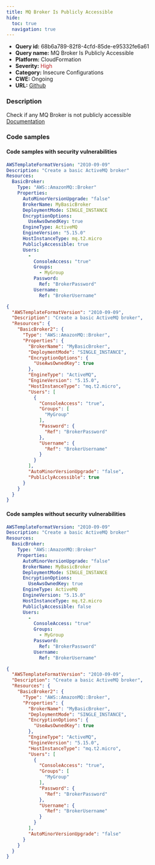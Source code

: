 ```yaml
---
title: MQ Broker Is Publicly Accessible
hide:
  toc: true
  navigation: true
---
```


<style>
  .highlight .hll {
    background-color: #ff171742;
  }
  .md-content {
    max-width: 1100px;
    margin: 0 auto;
  }
</style>

-   **Query id:** 68b6a789-82f8-4cfd-85de-e95332fe6a61
-   **Query name:** MQ Broker Is Publicly Accessible
-   **Platform:** CloudFormation
-   **Severity:** <span style="color:#bb2124">High</span>
-   **Category:** Insecure Configurations
-   **CWE:** Ongoing
-   **URL:** [Github](https://github.com/Checkmarx/kics/tree/master/assets/queries/cloudFormation/aws/mq_broker_is_publicly_accessible)

### Description
Check if any MQ Broker is not publicly accessible<br>
[Documentation](https://docs.aws.amazon.com/AWSCloudFormation/latest/UserGuide/aws-resource-amazonmq-broker.html#cfn-amazonmq-broker-publiclyaccessible)

### Code samples
#### Code samples with security vulnerabilities
```yaml title="Positive test num. 1 - yaml file" hl_lines="15"
AWSTemplateFormatVersion: "2010-09-09"
Description: "Create a basic ActiveMQ broker"
Resources:
  BasicBroker:
    Type: "AWS::AmazonMQ::Broker"
    Properties:
      AutoMinorVersionUpgrade: "false"
      BrokerName: MyBasicBroker
      DeploymentMode: SINGLE_INSTANCE
      EncryptionOptions:
        UseAwsOwnedKey: true
      EngineType: ActiveMQ
      EngineVersion: "5.15.0"
      HostInstanceType: mq.t2.micro
      PubliclyAccessible: true
      Users:
        -
          ConsoleAccess: "true"
          Groups:
            - MyGroup
          Password:
            Ref: "BrokerPassword"
          Username:
            Ref: "BrokerUsername"

```
```json title="Positive test num. 2 - json file" hl_lines="31"
{
  "AWSTemplateFormatVersion": "2010-09-09",
  "Description": "Create a basic ActiveMQ broker",
  "Resources": {
    "BasicBroker2": {
      "Type": "AWS::AmazonMQ::Broker",
      "Properties": {
        "BrokerName": "MyBasicBroker",
        "DeploymentMode": "SINGLE_INSTANCE",
        "EncryptionOptions": {
          "UseAwsOwnedKey": true
        },
        "EngineType": "ActiveMQ",
        "EngineVersion": "5.15.0",
        "HostInstanceType": "mq.t2.micro",
        "Users": [
          {
            "ConsoleAccess": "true",
            "Groups": [
              "MyGroup"
            ],
            "Password": {
              "Ref": "BrokerPassword"
            },
            "Username": {
              "Ref": "BrokerUsername"
            }
          }
        ],
        "AutoMinorVersionUpgrade": "false",
        "PubliclyAccessible": true
      }
    }
  }
}

```


#### Code samples without security vulnerabilities
```yaml title="Negative test num. 1 - yaml file"
AWSTemplateFormatVersion: "2010-09-09"
Description: "Create a basic ActiveMQ broker"
Resources:
  BasicBroker:
    Type: "AWS::AmazonMQ::Broker"
    Properties:
      AutoMinorVersionUpgrade: "false"
      BrokerName: MyBasicBroker
      DeploymentMode: SINGLE_INSTANCE
      EncryptionOptions:
        UseAwsOwnedKey: true
      EngineType: ActiveMQ
      EngineVersion: "5.15.0"
      HostInstanceType: mq.t2.micro
      PubliclyAccessible: false
      Users:
        -
          ConsoleAccess: "true"
          Groups:
            - MyGroup
          Password:
            Ref: "BrokerPassword"
          Username:
            Ref: "BrokerUsername"

```
```json title="Negative test num. 2 - json file"
{
  "AWSTemplateFormatVersion": "2010-09-09",
  "Description": "Create a basic ActiveMQ broker",
  "Resources": {
    "BasicBroker2": {
      "Type": "AWS::AmazonMQ::Broker",
      "Properties": {
        "BrokerName": "MyBasicBroker",
        "DeploymentMode": "SINGLE_INSTANCE",
        "EncryptionOptions": {
          "UseAwsOwnedKey": true
        },
        "EngineType": "ActiveMQ",
        "EngineVersion": "5.15.0",
        "HostInstanceType": "mq.t2.micro",
        "Users": [
          {
            "ConsoleAccess": "true",
            "Groups": [
              "MyGroup"
            ],
            "Password": {
              "Ref": "BrokerPassword"
            },
            "Username": {
              "Ref": "BrokerUsername"
            }
          }
        ],
        "AutoMinorVersionUpgrade": "false"
      }
    }
  }
}

```

